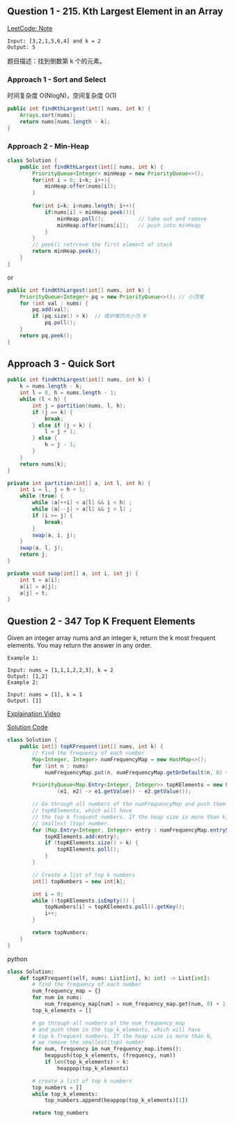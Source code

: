 


## Question 1 - 215. Kth Largest Element in an Array

[LeetCode: Note](https://leetcode.com/problems/kth-largest-element-in-an-array/solutions/3906260/100-3-approaches-video-heap-quickselect-sorting/)

```
Input: [3,2,1,5,6,4] and k = 2
Output: 5
```

题目描述：找到倒数第 k 个的元素。

### Approach 1 - Sort and Select

时间复杂度 O(NlogN)，空间复杂度 O(1)

```java
public int findKthLargest(int[] nums, int k) {
    Arrays.sort(nums);
    return nums[nums.length - k];
}
```

### Approach 2 - Min-Heap




```java
class Solution {
    public int findKthLargest(int[] nums, int k) {
        PriorityQueue<Integer> minHeap = new PriorityQueue<>();
        for(int i = 0; i<k; i++){
            minHeap.offer(nums[i]);
        }
        
        for(int i=k; i<nums.length; i++){
            if(nums[i] > minHeap.peek()){
                minHeap.poll();           // take out and remove
                minHeap.offer(nums[i]);   // push into minHeap
            }
        }
        // peek() retrreve the first element of stack
        return minHeap.peek();
    }
}
```

or

```java
public int findKthLargest(int[] nums, int k) {
    PriorityQueue<Integer> pq = new PriorityQueue<>(); // 小顶堆
    for (int val : nums) {
        pq.add(val);
        if (pq.size() > k)  // 维护堆的大小为 K
            pq.poll();
    }
    return pq.peek();
}
```

## Approach 3 - Quick Sort

```java
public int findKthLargest(int[] nums, int k) {
    k = nums.length - k;
    int l = 0, h = nums.length - 1;
    while (l < h) {
        int j = partition(nums, l, h);
        if (j == k) {
            break;
        } else if (j < k) {
            l = j + 1;
        } else {
            h = j - 1;
        }
    }
    return nums[k];
}

private int partition(int[] a, int l, int h) {
    int i = l, j = h + 1;
    while (true) {
        while (a[++i] < a[l] && i < h) ;
        while (a[--j] > a[l] && j > l) ;
        if (i >= j) {
            break;
        }
        swap(a, i, j);
    }
    swap(a, l, j);
    return j;
}

private void swap(int[] a, int i, int j) {
    int t = a[i];
    a[i] = a[j];
    a[j] = t;
}
```

## Question 2 - 347 Top K Frequent Elements

Given an integer array nums and an integer k, return the k most frequent elements. You may return the answer in any order.
 
```
Example 1:

Input: nums = [1,1,1,2,2,3], k = 2
Output: [1,2]
Example 2:

Input: nums = [1], k = 1
Output: [1]
```

[Explaination Video](https://www.youtube.com/watch?v=yXGY2srjGpQ&t=160s)

[Solution Code](https://leetcode.com/problems/top-k-frequent-elements/description/)


```java
class Solution {
    public int[] topKFrequent(int[] nums, int k) {
        // Find the frequency of each number
        Map<Integer, Integer> numFrequencyMap = new HashMap<>();
        for (int n : nums)
            numFrequencyMap.put(n, numFrequencyMap.getOrDefault(n, 0) + 1);

        PriorityQueue<Map.Entry<Integer, Integer>> topKElements = new PriorityQueue<>(
                (e1, e2) -> e1.getValue() - e2.getValue());

        // Go through all numbers of the numFrequencyMap and push them into
        // topKElements, which will have
        // the top k frequent numbers. If the heap size is more than k, we remove the
        // smallest (top) number.
        for (Map.Entry<Integer, Integer> entry : numFrequencyMap.entrySet()) {
            topKElements.add(entry);
            if (topKElements.size() > k) {
                topKElements.poll();
            }
        }

        // Create a list of top k numbers
        int[] topNumbers = new int[k];

        int i = 0;
        while (!topKElements.isEmpty()) {
            topNumbers[i] = topKElements.poll().getKey();
            i++;
        }

        return topNumbers;
    }
}
```

python

```python
class Solution:
    def topKFrequent(self, nums: List[int], k: int) -> List[int]:
        # find the frequency of each number
        num_frequency_map = {}
        for num in nums:
            num_frequency_map[num] = num_frequency_map.get(num, 0) + 1
        top_k_elements = []

        # go through all numbers of the num_frequency_map
        # and push them in the top_k_elements, which will have
        # top k frequent numbers. If the heap size is more than k,
        # we remove the smallest(top) number
        for num, frequency in num_frequency_map.items():
            heappush(top_k_elements, (frequency, num))
            if len(top_k_elements) > k:
                heappop(top_k_elements)

        # create a list of top k numbers
        top_numbers = []
        while top_k_elements:
            top_numbers.append(heappop(top_k_elements)[1])

        return top_numbers
```


